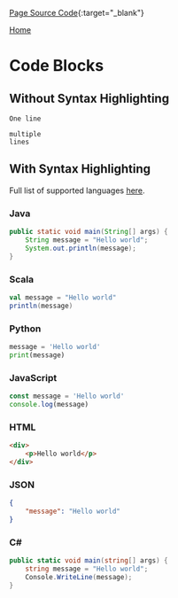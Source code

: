 [Page Source Code](https://github.com/CSC109/MarkdownWebsite/blob/master/code-blocks.md){:target="_blank"}

[Home](./)

# Code Blocks

## Without Syntax Highlighting

`One line`

```
multiple
lines
```

## With Syntax Highlighting

Full list of supported languages [here](https://www.rubycoloredglasses.com/2013/04/languages-supported-by-github-flavored-markdown/).

### Java

```java
public static void main(String[] args) {
    String message = "Hello world";
    System.out.println(message);
}
```

### Scala

```scala
val message = "Hello world"
println(message)
```

### Python

```python
message = 'Hello world'
print(message)
```

### JavaScript

```javascript
const message = 'Hello world'
console.log(message)
```

### HTML

```html
<div>
    <p>Hello world</p>
</div>
```

### JSON

```json
{
    "message": "Hello world"
}
```

### C#

```csharp
public static void main(string[] args) {
    string message = "Hello world";
    Console.WriteLine(message);
}
```